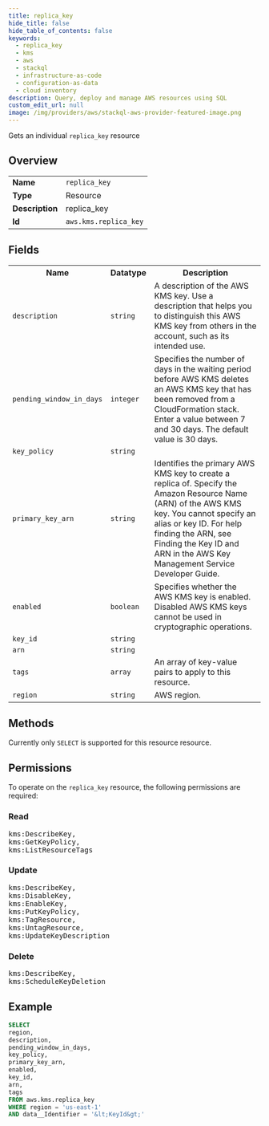 ```yaml
---
title: replica_key
hide_title: false
hide_table_of_contents: false
keywords:
  - replica_key
  - kms
  - aws
  - stackql
  - infrastructure-as-code
  - configuration-as-data
  - cloud inventory
description: Query, deploy and manage AWS resources using SQL
custom_edit_url: null
image: /img/providers/aws/stackql-aws-provider-featured-image.png
---
```

Gets an individual <code>replica_key</code> resource

## Overview
<table><tbody>
<tr><td><b>Name</b></td><td><code>replica_key</code></td></tr>
<tr><td><b>Type</b></td><td>Resource</td></tr>
<tr><td><b>Description</b></td><td>replica_key</td></tr>
<tr><td><b>Id</b></td><td><code>aws.kms.replica_key</code></td></tr>
</tbody></table>

## Fields
<table><tbody>
<tr><th>Name</th><th>Datatype</th><th>Description</th></tr>
<tr><td><code>description</code></td><td><code>string</code></td><td>A description of the AWS KMS key. Use a description that helps you to distinguish this AWS KMS key from others in the account, such as its intended use.</td></tr>
<tr><td><code>pending_window_in_days</code></td><td><code>integer</code></td><td>Specifies the number of days in the waiting period before AWS KMS deletes an AWS KMS key that has been removed from a CloudFormation stack. Enter a value between 7 and 30 days. The default value is 30 days.</td></tr>
<tr><td><code>key_policy</code></td><td><code>string</code></td><td></td></tr>
<tr><td><code>primary_key_arn</code></td><td><code>string</code></td><td>Identifies the primary AWS KMS key to create a replica of. Specify the Amazon Resource Name (ARN) of the AWS KMS key. You cannot specify an alias or key ID. For help finding the ARN, see Finding the Key ID and ARN in the AWS Key Management Service Developer Guide.</td></tr>
<tr><td><code>enabled</code></td><td><code>boolean</code></td><td>Specifies whether the AWS KMS key is enabled. Disabled AWS KMS keys cannot be used in cryptographic operations.</td></tr>
<tr><td><code>key_id</code></td><td><code>string</code></td><td></td></tr>
<tr><td><code>arn</code></td><td><code>string</code></td><td></td></tr>
<tr><td><code>tags</code></td><td><code>array</code></td><td>An array of key-value pairs to apply to this resource.</td></tr>
<tr><td><code>region</code></td><td><code>string</code></td><td>AWS region.</td></tr>

</tbody></table>

## Methods
Currently only <code>SELECT</code> is supported for this resource resource.

## Permissions

To operate on the <code>replica_key</code> resource, the following permissions are required:

### Read
<pre>
kms:DescribeKey,
kms:GetKeyPolicy,
kms:ListResourceTags</pre>

### Update
<pre>
kms:DescribeKey,
kms:DisableKey,
kms:EnableKey,
kms:PutKeyPolicy,
kms:TagResource,
kms:UntagResource,
kms:UpdateKeyDescription</pre>

### Delete
<pre>
kms:DescribeKey,
kms:ScheduleKeyDeletion</pre>


## Example
```sql
SELECT
region,
description,
pending_window_in_days,
key_policy,
primary_key_arn,
enabled,
key_id,
arn,
tags
FROM aws.kms.replica_key
WHERE region = 'us-east-1'
AND data__Identifier = '&lt;KeyId&gt;'
```
